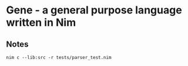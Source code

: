 # Gene - a general purpose language written in Nim

## Notes

```
nim c --lib:src -r tests/parser_test.nim
```
